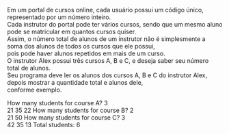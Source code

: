 Em um portal de cursos online, cada usuário possui um código único, representado por um número inteiro.  
Cada instrutor do portal pode ter vários cursos, sendo que um mesmo aluno pode se matricular em quantos cursos quiser.  
Assim, o número total de alunos de um instrutor não é simplesmente a soma dos alunos de todos os cursos que ele possui,  
pois pode haver alunos repetidos em mais de um curso.  
O instrutor Alex possui três cursos A, B e C, e deseja saber seu número total de alunos.  
Seu programa deve ler os alunos dos cursos A, B e C do instrutor Alex, depois mostrar a quantidade total e alunos dele,  
conforme exemplo.  
  
How many students for course A? 3  
21
35
22
How many students for course B? 2  
21
50
How many students for course C? 3  
42
35
13
Total students: 6  
